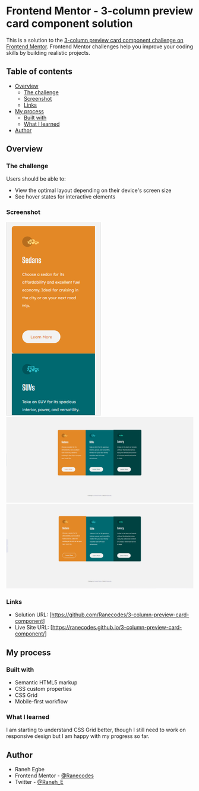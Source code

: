 # Frontend Mentor - 3-column preview card component solution

This is a solution to the [3-column preview card component challenge on Frontend Mentor](https://www.frontendmentor.io/challenges/3column-preview-card-component-pH92eAR2-). Frontend Mentor challenges help you improve your coding skills by building realistic projects. 

## Table of contents

- [Overview](#overview)
  - [The challenge](#the-challenge)
  - [Screenshot](#screenshot)
  - [Links](#links)
- [My process](#my-process)
  - [Built with](#built-with)
  - [What I learned](#what-i-learned)
- [Author](#author)




## Overview

### The challenge

Users should be able to:

- View the optimal layout depending on their device's screen size
- See hover states for interactive elements

### Screenshot

![Mobile view](/mobile-3-card.png)
![Desktop view](/3-card-desktop.png)
![Hover state](/hover-state.png)



### Links

- Solution URL: [https://github.com/Ranecodes/3-column-preview-card-component]
- Live Site URL: [https://ranecodes.github.io/3-column-preview-card-component/]

## My process

### Built with

- Semantic HTML5 markup
- CSS custom properties
- CSS Grid
- Mobile-first workflow

### What I learned

I am starting to understand CSS Grid better, though I still need to work on responsive design but I am happy with my progress so far.

## Author

- Raneh Egbe
- Frontend Mentor - [@Ranecodes](https://www.frontendmentor.io/profile/Ranecodes)
- Twitter - [@Raneh_E](https://www.twitter.com/Raneh_E)

